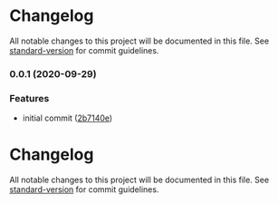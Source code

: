 # Changelog

All notable changes to this project will be documented in this file. See [standard-version](https://github.com/conventional-changelog/standard-version) for commit guidelines.

### 0.0.1 (2020-09-29)


### Features

* initial commit ([2b7140e](https://github.com/melgard/slack-bot/commit/2b7140e81ca96e23dcf8a7183aa60b827923b753))

# Changelog

All notable changes to this project will be documented in this file. See [standard-version](https://github.com/conventional-changelog/standard-version) for commit guidelines.
